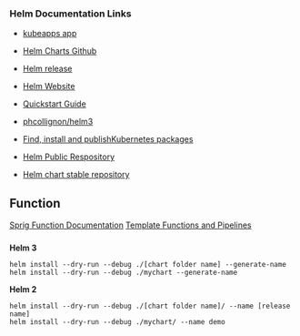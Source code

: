 ### Helm Documentation Links

* [kubeapps app](https://hub.kubeapps.com/)

* [Helm Charts Github](https://github.com/helm/charts/tree/master/stable)

* [Helm release](https://github.com/helm/helm/releases)

* [Helm Website](https://helm.sh/)

* [Quickstart Guide](https://helm.sh/docs/intro/quickstart/)

* [phcollignon/helm3](https://github.com/phcollignon/helm3)

* [Find, install and publishKubernetes packages](https://artifacthub.io/)

* [Helm Public Respository](https://artifacthub.io/)

* [Helm chart stable repository](https://github.com/viveksinghggits/charts/tree/master/stable)

## Function
[Sprig Function Documentation](http://masterminds.github.io/sprig/)
[Template Functions and Pipelines](https://helm.sh/docs/chart_template_guide/functions_and_pipelines/)


### 
**Helm 3**
```
helm install --dry-run --debug ./[chart folder name] --generate-name
helm install --dry-run --debug ./mychart --generate-name
```

**Helm 2**
```
helm install --dry-run --debug ./[chart folder name]/ --name [release name]
helm install --dry-run --debug ./mychart/ --name demo
```